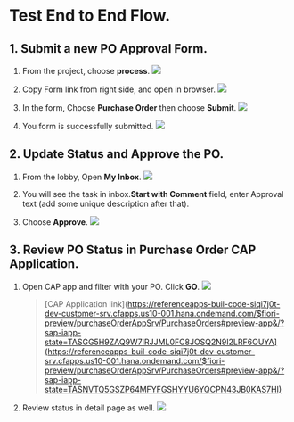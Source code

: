 # Test End to End Flow.

## 1. Submit a new PO Approval Form.

1. From the project, choose **process**.
![](./images/process.png)

2. Copy Form link from right side, and open in browser.
![](./images/formlink.png)

3. In the form, Choose **Purchase Order** then choose **Submit**.
![](./images/choosepo.png)

4. You form is successfully submitted.
![](./images/submit.png)

## 2. Update Status and Approve the PO.

1. From the lobby, Open **My Inbox**.
![](./images/chooseinbox.png)

2. You will see the task in inbox.**Start with Comment** field, enter Approval text (add some unique description after that).
3. Choose **Approve**.
![](./images/approve.png)

## 3. Review PO Status in Purchase Order CAP Application.

1. Open CAP app and filter with your PO. Click **GO**.
![](./images/caplist.png)
    > [CAP Application link](https://referenceapps-buil-code-siqi7j0t-dev-customer-srv.cfapps.us10-001.hana.ondemand.com/$fiori-preview/purchaseOrderAppSrv/PurchaseOrders#preview-app&/?sap-iapp-state=TASGG5H9ZAQ9W7IRJJML0FC8JOSQ2N9I2LRF6OUYA](https://referenceapps-buil-code-siqi7j0t-dev-customer-srv.cfapps.us10-001.hana.ondemand.com/$fiori-preview/purchaseOrderAppSrv/PurchaseOrders#preview-app&/?sap-iapp-state=TASNVTQ5GSZP64MFYFGSHYYU6YQCPN43JB0KAS7HI)

2. Review status in detail page as well.
![](./images/capdetail.png)








